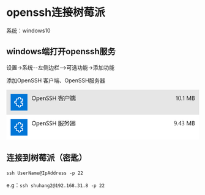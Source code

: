 # openssh连接树莓派

系统：windows10

## windows端打开openssh服务

设置->系统--左侧边栏-->可选功能->添加功能

添加OpenSSH 客户端、OpenSSH服务器

![image-20250220120719886](./img/image-20250220120719886.png)

## 连接到树莓派（密匙）

```
ssh UserName@IpAddress -p 22
```

e.g：`ssh shuhang2@192.168.31.8 -p 22`
